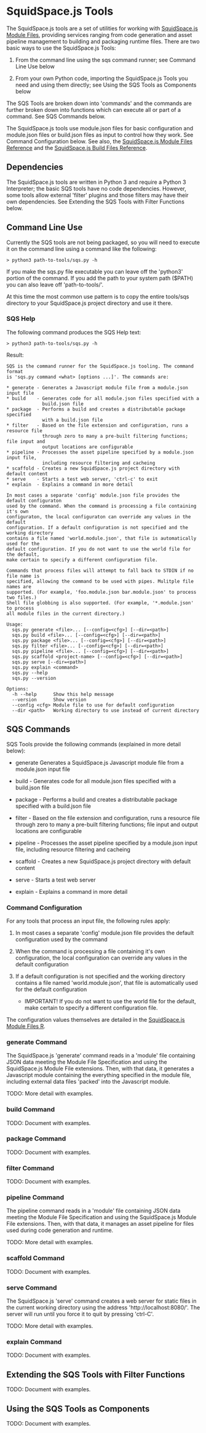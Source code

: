 # SquidSpace.js Tools

The SquidSpace.js tools are a set of utilities for working with [SquidSpace.js Module Files](squidspace-modulefiles.md), providing services ranging from code generation and asset pipeline management to building and packaging runtime files. There are two basic ways to use the SquidSpace.js Tools:

1. From the command line using the sqs command runner; see Command Line Use below

2. From your own Python code, importing the SquidSpace.js Tools you need and using them directly; see Using the SQS Tools as Components below

The SQS Tools are broken down into 'commands' and the commands are further broken down into functions which can execute all or part of a command. See SQS Commands below.

The SquidSpace.js tools use module.json files for basic configuration and  module.json files or build.json files as input to control how they work. See Command Configuration below. See also, the [SquidSpace.js Module Files Reference](squidspace-modulefiles.md) and the [SquidSpace.js Build Files Reference](squidspace-buildfiles.md).

## Dependencies

The SquidSpace.js tools are written in Python 3 and require a Python 3 Interpreter; the basic SQS tools have no code dependencies. However, some tools allow external 'filter' plugins and those filters may have their own dependencies. See Extending the SQS Tools with Filter Functions below.

## Command Line Use

Currently the SQS tools are not being packaged, so you will need to execute it on the command line using a command like the following:

    > python3 path-to-tools/sqs.py -h

If you make the sqs.py file executable you can leave off the 'python3' portion of the command. If you add the path to your system path ($PATH) you can also leave off 'path-to-tools/'.

At this time the most common use pattern is to copy the entire tools/sqs directory to your SquidSpace.js project directory and use it there. 

### SQS Help

The following command produces the SQS Help text:

    > python3 path-to-tools/sqs.py -h

Result:

	SQS is the command runner for the SquidSpace.js tooling. The command format
	is 'sqs.py command <what> [options ...]'. The commands are:

	* generate - Generates a Javascript module file from a module.json input file
	* build    - Generates code for all module.json files specified with a
	             build.json file
	* package  - Performs a build and creates a distributable package specified
	             with a build.json file
	* filter   - Based on the file extension and configuration, runs a resource file
	             through zero to many a pre-built filtering functions; file input and
	             output locations are configurable
	* pipeline - Processes the asset pipeline specified by a module.json input file,
	             including resource filtering and cacheing
	* scaffold - Creates a new SquidSpace.js project directory with default content
	* serve    - Starts a test web server, 'ctrl-c' to exit
	* explain  - Explains a command in more detail

	In most cases a separate 'config' module.json file provides the default configuraton
	used by the command. When the command is processing a file containing it's own
	configuraton, the local configuraton can override any values in the default
	configuration. If a default configuration is not specified and the working directory
	contains a file named 'world.module.json', that file is automatically used for the
	default configuration. If you do not want to use the world file for the default,
	make certain to specify a different configuration file.

	Commands that process files will attempt to fall back to STDIN if no file name is
	specified, allowing the command to be used with pipes. Mulitple file names are
	supported. (For example, 'foo.module.json bar.module.json' to process two files.)
	Shell file globbing is also supported. (For example, '*.module.json' to process
	all module files in the current directory.)

	Usage:
	  sqs.py generate <file>... [--config=<cfg>] [--dir=<path>]
	  sqs.py build <file>... [--config=<cfg>] [--dir=<path>]
	  sqs.py package <file>... [--config=<cfg>] [--dir=<path>]
	  sqs.py filter <file>... [--config=<cfg>] [--dir=<path>]
	  sqs.py pipeline <file>... [--config=<cfg>] [--dir=<path>]
	  sqs.py scaffold <project-name> [--config=<cfg>] [--dir=<path>]
	  sqs.py serve [--dir=<path>]
	  sqs.py explain <command>
	  sqs.py --help
	  sqs.py --version

	Options:
	  -h --help      Show this help message
	  --version      Show version
	  --config <cfg> Module file to use for default configuration
	  --dir <path>   Working directory to use instead of current directory


## SQS Commands

SQS Tools provide the following commands (explained in more detail below):

* generate Generates a SquidSpace.js Javascript module file from a module.json input file

* build - Generates code for all module.json files specified with a build.json file

* package - Performs a build and creates a distributable package specified with a build.json file

* filter - Based on the file extension and configuration, runs a resource file through zero to many a pre-built filtering functions; file input and output locations are configurable

* pipeline - Processes the asset pipeline specified by a module.json input file, including resource filtering and cacheing

* scaffold - Creates a new SquidSpace.js project directory with default content

* serve - Starts a test web server

* explain - Explains a command in more detail

### Command Configuration

For any tools that process an input file, the following rules apply:

1. In most cases a separate 'config' module.json file provides the default configuration used by the command

2. When the command is processing a file containing it's own configuration, the local configuration  can override any values in the default configuration 

3. If a default configuration is not specified and the working directory contains a file named 'world.module.json', that file is automatically used for the default configuration 
   - IMPORTANT! If you do not want to use the world file for the default, make certain to specify a different configuration file.

The configuration values themselves are detailed in the [SquidSpace.js Module Files R](squidspace-modulefiles.md).

### generate Command

The SquidSpace.js 'generate' command reads in a 'module' file containing JSON data meeting the Module File Specification and using the SquidSpace.js Module File extensions. Then, with that data, it generates a Javascript module containing the everything specified in the module file, including external data files 'packed' into the Javascript module. 

TODO: More detail with examples.

### build Command

TODO: Document with examples.

### package Command

TODO: Document with examples.

### filter Command

TODO: Document with examples.

### pipeline Command

The pipeline command reads in a 'module' file containing JSON data meeting the Module File Specification and using the SquidSpace.js Module File extensions. Then, with that data, it manages an asset pipeline for files used during code generation and runtime. 

TODO: More detail with examples.

### scaffold Command

TODO: Document with examples.

### serve Command

The SquidSpace.js 'serve' command creates a web server for static files in the current working directory using the address 'http://localhost:8080/'. The server will run until you force it to quit by pressing 'ctrl-C'.

TODO: More detail with examples.

### explain Command

TODO: Document with examples.

## Extending the SQS Tools with Filter Functions

TODO: Document with examples.

## Using the SQS Tools as Components

TODO: Document with examples.
